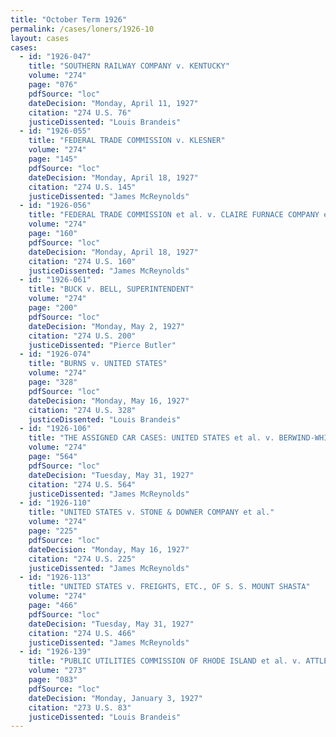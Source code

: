 ```yaml
---
title: "October Term 1926"
permalink: /cases/loners/1926-10
layout: cases
cases:
  - id: "1926-047"
    title: "SOUTHERN RAILWAY COMPANY v. KENTUCKY"
    volume: "274"
    page: "076"
    pdfSource: "loc"
    dateDecision: "Monday, April 11, 1927"
    citation: "274 U.S. 76"
    justiceDissented: "Louis Brandeis"
  - id: "1926-055"
    title: "FEDERAL TRADE COMMISSION v. KLESNER"
    volume: "274"
    page: "145"
    pdfSource: "loc"
    dateDecision: "Monday, April 18, 1927"
    citation: "274 U.S. 145"
    justiceDissented: "James McReynolds"
  - id: "1926-056"
    title: "FEDERAL TRADE COMMISSION et al. v. CLAIRE FURNACE COMPANY et al."
    volume: "274"
    page: "160"
    pdfSource: "loc"
    dateDecision: "Monday, April 18, 1927"
    citation: "274 U.S. 160"
    justiceDissented: "James McReynolds"
  - id: "1926-061"
    title: "BUCK v. BELL, SUPERINTENDENT"
    volume: "274"
    page: "200"
    pdfSource: "loc"
    dateDecision: "Monday, May 2, 1927"
    citation: "274 U.S. 200"
    justiceDissented: "Pierce Butler"
  - id: "1926-074"
    title: "BURNS v. UNITED STATES"
    volume: "274"
    page: "328"
    pdfSource: "loc"
    dateDecision: "Monday, May 16, 1927"
    citation: "274 U.S. 328"
    justiceDissented: "Louis Brandeis"
  - id: "1926-106"
    title: "THE ASSIGNED CAR CASES: UNITED STATES et al. v. BERWIND-WHITE COAL MINING CO. et al."
    volume: "274"
    page: "564"
    pdfSource: "loc"
    dateDecision: "Tuesday, May 31, 1927"
    citation: "274 U.S. 564"
    justiceDissented: "James McReynolds"
  - id: "1926-110"
    title: "UNITED STATES v. STONE & DOWNER COMPANY et al."
    volume: "274"
    page: "225"
    pdfSource: "loc"
    dateDecision: "Monday, May 16, 1927"
    citation: "274 U.S. 225"
    justiceDissented: "James McReynolds"
  - id: "1926-113"
    title: "UNITED STATES v. FREIGHTS, ETC., OF S. S. MOUNT SHASTA"
    volume: "274"
    page: "466"
    pdfSource: "loc"
    dateDecision: "Tuesday, May 31, 1927"
    citation: "274 U.S. 466"
    justiceDissented: "James McReynolds"
  - id: "1926-139"
    title: "PUBLIC UTILITIES COMMISSION OF RHODE ISLAND et al. v. ATTLEBORO STEAM & ELECTRIC COMPANY"
    volume: "273"
    page: "083"
    pdfSource: "loc"
    dateDecision: "Monday, January 3, 1927"
    citation: "273 U.S. 83"
    justiceDissented: "Louis Brandeis"
---
```

